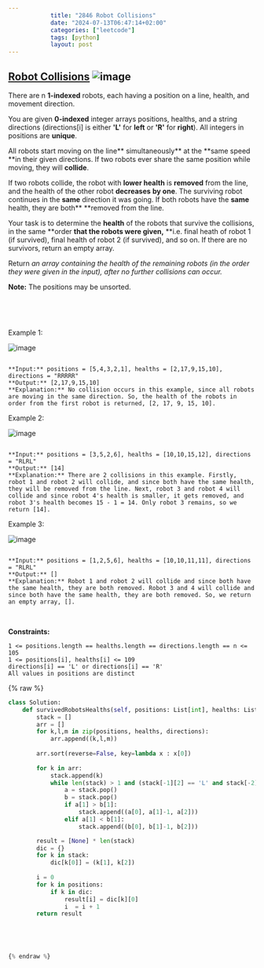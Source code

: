 ```yaml
---
            title: "2846 Robot Collisions"
            date: "2024-07-13T06:47:14+02:00"
            categories: ["leetcode"]
            tags: [python]
            layout: post
---
```

            
## [Robot Collisions](https://leetcode.com/problems/robot-collisions) ![image](https://img.shields.io/badge/Difficulty-Hard-red)

There are n **1-indexed** robots, each having a position on a line, health, and movement direction.

You are given **0-indexed** integer arrays positions, healths, and a string directions (directions[i] is either **'L'** for **left** or **'R'** for **right**). All integers in positions are **unique**.

All robots start moving on the line** simultaneously** at the **same speed **in their given directions. If two robots ever share the same position while moving, they will **collide**.

If two robots collide, the robot with **lower health** is **removed** from the line, and the health of the other robot **decreases** **by one**. The surviving robot continues in the **same** direction it was going. If both robots have the **same** health, they are both** **removed from the line.

Your task is to determine the **health** of the robots that survive the collisions, in the same **order **that the robots were given,** **i.e. final heath of robot 1 (if survived), final health of robot 2 (if survived), and so on. If there are no survivors, return an empty array.

Return *an array containing the health of the remaining robots (in the order they were given in the input), after no further collisions can occur.*

**Note:** The positions may be unsorted.

 

 

Example 1:

![image](https://assets.leetcode.com/uploads/2023/05/15/image-20230516011718-12.png)

```

**Input:** positions = [5,4,3,2,1], healths = [2,17,9,15,10], directions = "RRRRR"
**Output:** [2,17,9,15,10]
**Explanation:** No collision occurs in this example, since all robots are moving in the same direction. So, the health of the robots in order from the first robot is returned, [2, 17, 9, 15, 10].

```

Example 2:

![image](https://assets.leetcode.com/uploads/2023/05/15/image-20230516004433-7.png)

```

**Input:** positions = [3,5,2,6], healths = [10,10,15,12], directions = "RLRL"
**Output:** [14]
**Explanation:** There are 2 collisions in this example. Firstly, robot 1 and robot 2 will collide, and since both have the same health, they will be removed from the line. Next, robot 3 and robot 4 will collide and since robot 4's health is smaller, it gets removed, and robot 3's health becomes 15 - 1 = 14. Only robot 3 remains, so we return [14].

```

Example 3:

![image](https://assets.leetcode.com/uploads/2023/05/15/image-20230516005114-9.png)

```

**Input:** positions = [1,2,5,6], healths = [10,10,11,11], directions = "RLRL"
**Output:** []
**Explanation:** Robot 1 and robot 2 will collide and since both have the same health, they are both removed. Robot 3 and 4 will collide and since both have the same health, they are both removed. So, we return an empty array, [].
```

 

**Constraints:**

	1 <= positions.length == healths.length == directions.length == n <= 105
	1 <= positions[i], healths[i] <= 109
	directions[i] == 'L' or directions[i] == 'R'
	All values in positions are distinct

{% raw %}
```python
class Solution:
    def survivedRobotsHealths(self, positions: List[int], healths: List[int], directions: str) -> List[int]:
        stack = []
        arr = []
        for k,l,m in zip(positions, healths, directions):
            arr.append((k,l,m))
        
        arr.sort(reverse=False, key=lambda x : x[0])
        
        for k in arr:
            stack.append(k)
            while len(stack) > 1 and (stack[-1][2] == 'L' and stack[-2][2] == 'R'):
                a = stack.pop()
                b = stack.pop()
                if a[1] > b[1]:
                    stack.append((a[0], a[1]-1, a[2]))
                elif a[1] < b[1]:
                    stack.append((b[0], b[1]-1, b[2]))

        result = [None] * len(stack)
        dic = {}
        for k in stack:
            dic[k[0]] = (k[1], k[2])
        
        i = 0
        for k in positions:
            if k in dic:
                result[i] = dic[k][0]
                i  = i + 1
        return result

            


        
{% endraw %}

